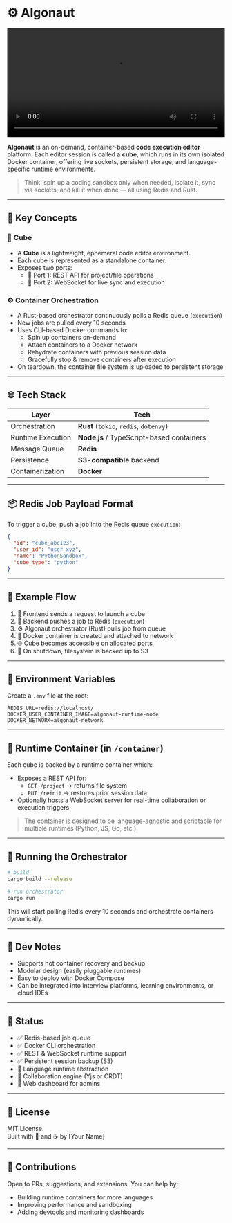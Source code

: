 # ⚙️ Algonaut

<video width="100%" controls>
  <source src="https://ddeyu86yrwm5f.cloudfront.net/algonaut-record.mp4" type="video/mp4">
  Your browser does not support the video tag.
</video>


**Algonaut** is an on-demand, container-based **code execution editor** platform. Each editor session is called a **cube**, which runs in its own isolated Docker container, offering live sockets, persistent storage, and language-specific runtime environments.

> Think: spin up a coding sandbox only when needed, isolate it, sync via sockets, and kill it when done — all using Redis and Rust.

---

## 🧩 Key Concepts

### 🧱 Cube
- A **Cube** is a lightweight, ephemeral code editor environment.
- Each cube is represented as a standalone container.
- Exposes two ports:
  - 🚪 Port 1: REST API for project/file operations
  - 📡 Port 2: WebSocket for live sync and execution

### ⚙️ Container Orchestration
- A Rust-based orchestrator continuously polls a Redis queue (`execution`)
- New jobs are pulled every 10 seconds
- Uses CLI-based Docker commands to:
  - Spin up containers on-demand
  - Attach containers to a Docker network
  - Rehydrate containers with previous session data
  - Gracefully stop & remove containers after execution
- On teardown, the container file system is uploaded to persistent storage

---

## 🌐 Tech Stack

| Layer               | Tech                             |
|---------------------|----------------------------------|
| Orchestration       | **Rust** (`tokio`, `redis`, `dotenvy`) |
| Runtime Execution   | **Node.js** / TypeScript-based containers |
| Message Queue       | **Redis**                        |
| Persistence         | **S3-compatible** backend  |
| Containerization    | **Docker**                       |

---

## 📦 Redis Job Payload Format

To trigger a cube, push a job into the Redis queue `execution`:

```json
{
  "id": "cube_abc123",
  "user_id": "user_xyz",
  "name": "PythonSandbox",
  "cube_type": "python"
}
```

---

## 🧪 Example Flow

1. 🧠 Frontend sends a request to launch a cube
2. 📨 Backend pushes a job to Redis (`execution`)
3. ⚙️ Algonaut orchestrator (Rust) pulls job from queue
4. 🐳 Docker container is created and attached to network
5. 🌐 Cube becomes accessible on allocated ports
6. 💾 On shutdown, filesystem is backed up to S3


---

## 🧬 Environment Variables

Create a `.env` file at the root:

```env
REDIS_URL=redis://localhost/
DOCKER_USER_CONTAINER_IMAGE=algonaut-runtime-node
DOCKER_NETWORK=algonaut-network
```

---

## 🐳 Runtime Container (in `/container`)

Each cube is backed by a runtime container which:

- Exposes a REST API for:
  - `GET /project` → returns file system
  - `PUT /reinit` → restores prior session data
- Optionally hosts a WebSocket server for real-time collaboration or execution triggers

> The container is designed to be language-agnostic and scriptable for multiple runtimes (Python, JS, Go, etc.)

---

## 🚦 Running the Orchestrator

```bash
# build
cargo build --release

# run orchestrator
cargo run
```

This will start polling Redis every 10 seconds and orchestrate containers dynamically.

---

## 🧰 Dev Notes

- Supports hot container recovery and backup
- Modular design (easily pluggable runtimes)
- Easy to deploy with Docker Compose
- Can be integrated into interview platforms, learning environments, or cloud IDEs

---

## 📌 Status

- ✅ Redis-based job queue
- ✅ Docker CLI orchestration
- ✅ REST & WebSocket runtime support
- ✅ Persistent session backup (S3)
- 🔲 Language runtime abstraction
- 🔲 Collaboration engine (Yjs or CRDT)
- 🔲 Web dashboard for admins

---

## 📜 License

MIT License.  
Built with 🦀 and ☕ by [Your Name]

---

## 📣 Contributions

Open to PRs, suggestions, and extensions. You can help by:

- Building runtime containers for more languages
- Improving performance and sandboxing
- Adding devtools and monitoring dashboards
